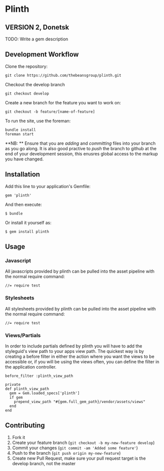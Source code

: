 # Plinth

## VERSION 2, Donetsk

TODO: Write a gem description

## Development Workflow

Clone the repository:

    git clone https://github.com/thebeansgroup/plinth.git

Checkout the develop branch

    git checkout develop

Create a new branch for the feature you want to work on:

    git checkout -b feature/[name-of-feature]

To run the site, use the foreman:

    bundle install
    foreman start

**NB: ** Ensure that you are _adding_ and _committing_ files into your branch as you go along. It is also good practive to _push_ the branch to github at the end of your development session, this enusres global access to the markup you have changed.

## Installation

Add this line to your application's Gemfile:

    gem 'plinth'

And then execute:

    $ bundle

Or install it yourself as:

    $ gem install plinth

## Usage

### Javascript
All javascripts provided by plinth can be pulled into the asset pipeline
with the normal require command:

    //= require test

### Stylesheets
All stylesheets provided by plinth can be pulled into the asset pipeline
with the normal require command:

    //= require test

### Views/Partials
In order to include partials defined by plinth  you will have to add the
styleguid's view path to your apps view path. The quickest way is by creating
a before filter in either the action where you want the views to be accessible
or, if you will be using the views often, you can define the filter in the
application controller.

    before_filter :plinth_view_path

    private
    def plinth_view_path
      gem = Gem.loaded_specs['plinth']
      if gem
        prepend_view_path "#{gem.full_gem_path}/vendor/assets/views"
      end
    end

## Contributing

1. Fork it
2. Create your feature branch (`git checkout -b my-new-feature develop`)
3. Commit your changes (`git commit -am 'Added some feature'`)
4. Push to the branch (`git push origin my-new-feature`)
5. Create new Pull Request, make sure your pull request target is the develop branch, not the master
